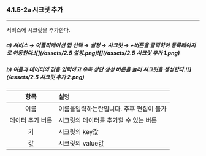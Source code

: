 ### 4.1.5-2a 시크릿 추가

---

서비스에 시크릿을 추가한다.

##### a\)    서비스 → 어플리케이션 맵 선택 → 설정 → 시크릿 → +버튼을 클릭하여 등록페이지로 이동한다.![](/assets/2.5 설정.png)![](/assets/2.5 시크릿 추가 1.png)

##### b\) 이름과 데이터의 값을 입력하고 우측 상단 생성 버튼을 눌러 시크릿을 생성한다.![](/assets/2.5 시크릿 추가 2.png)

| **항목** | **설명** |
| :---: | :--- |
| 이름 | 이름을입력하는란입니다. 추후 편집이 불가 |
| 데이터 추가 버튼 | 시크릿의 데이터를 추가할 수 있는 버튼 |
| 키 | 시크릿의 key값 |
| 값 | 시크릿의 value값 |



